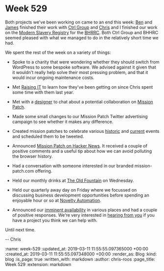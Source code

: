 Week 529
========

Both projects we've been working on came to an end this week: [Ben][ben-griffiths] and [James][james-mead] finished their work with [Ctrl Group][ctrl-group] and [Chris][chris-lowis] and I finished our work on the [Modern Slavery Registry][modern-slavery-registry] for the [BHRRC][bhrrc]. Both Ctrl Group and BHHRC seemed pleased with what we managed to do in the relatively short time we had.

We spent the rest of the week on a variety of things:

* Spoke to a charity that were wondering whether they should switch from WordPress to some bespoke software. We advised against it given that it wouldn't really help solve their most pressing problem, and that it would incur ongoing maintenance costs.

* Met [Raising IT][raising-it] to learn how they've been getting on since Chris spent some time with them last year.

* Met with a [designer][graphicmaker] to chat about a potential collaboration on [Mission Patch][mission-patch].

* Made some small changes to our Mission Patch Twitter advertising campaign to see whether it makes any difference.

* Created mission patches to celebrate various [historic][mission-patch-bbc-colour] and [current][mission-patch-int-womens-day] events and scheduled them to be tweeted.

* Announced [Mission Patch on Hacker News][hacker-news-mission-patch]. It received a couple of positive comments and a useful tip about how we can avoid polluting the browser history.

* Had a conversation with someone interested in our branded mission-patch.com offering.

* Held our monthly drinks at [The Old Fountain][old-fountain] on Wednesday.

* Held our quarterly away day on Friday where we focussed on discussing business development opportunities before spending an enjoyable hour or so at [Novelty Automation][novelty-automation].

* Announced our [imminent availability][available-to-hire] in various places and had a couple of positive responses. We're very interested in [hearing from you][contact-us] if you have a project you think we can help with.

Until next time.

-- Chris

[available-to-hire]: /available-to-hire-from-march-2019
[ben-griffiths]: /ben-griffiths
[bhrrc]: https://www.business-humanrights.org/
[chris-lowis]: /chris-lowis
[contact-us]: /contact
[ctrl-group]: https://www.ctrl-group.com/
[graphicmaker]: http://graphicmaker.london/
[hacker-news-mission-patch]: https://news.ycombinator.com/item?id=19301523
[james-mead]: /james-mead
[mission-patch]: https://mission-patch.com/
[mission-patch-bbc-colour]: https://twitter.com/mission_patches/status/1103596149196369921
[mission-patch-int-womens-day]: https://twitter.com/mission_patches/status/1103958540408958976
[modern-slavery-registry]: http://www.modernslaveryregistry.org/
[novelty-automation]: http://www.novelty-automation.com/
[old-fountain]: https://twitter.com/oldfountainales
[raising-it]: https://www.raisingit.com/

:name: week-529
:updated_at: 2019-03-11 11:55:55.097365000 +00:00
:created_at: 2019-03-11 11:55:55.097348000 +00:00
:render_as: Blog
:kind: blog
:is_page: true
:written_with: markdown
:author: chris-roos
:page_title: Week 529
:extension: markdown
